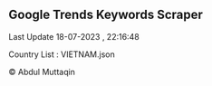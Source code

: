 

## Google Trends Keywords Scraper 
 
Last Update 18-07-2023 , 22:16:48

Country List :
VIETNAM.json



© Abdul Muttaqin 
